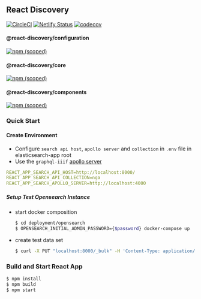 ## React Discovery
[![CircleCI](https://circleci.com/gh/ubleipzig/react-discovery.svg?style=shield)](https://circleci.com/gh/ubleipzig/react-discovery)
[![Netlify Status](https://api.netlify.com/api/v1/badges/c5727bf2-2ed5-42f7-a8c1-274871f0c3ea/deploy-status)](https://app.netlify.com/sites/react-discovery/deploys)
[![codecov](https://codecov.io/gh/ubleipzig/react-discovery/branch/solr/graph/badge.svg)](https://codecov.io/gh/ubleipzig/react-discovery)

#### @react-discovery/configuration
[![npm (scoped)](https://img.shields.io/npm/v/@react-discovery/configuration.svg?color=blue)](https://www.npmjs.com/package/@react-discovery/configuration)

#### @react-discovery/core
[![npm (scoped)](https://img.shields.io/npm/v/@react-discovery/core.svg?color=blue)](https://www.npmjs.com/package/@react-discovery/core)

#### @react-discovery/components
[![npm (scoped)](https://img.shields.io/npm/v/@react-discovery/components.svg?color=blue)](https://www.npmjs.com/package/@react-discovery/components)

### Quick Start

#### Create Environment
- Configure `search api host`, `apollo server` and `collection` in `.env` file in elasticsearch-app root
- Use the `graphql-iiif` [apollo server](https://github.com/christopher-h-johnson/graphql-iiif)
```yaml
REACT_APP_SEARCH_API_HOST=http://localhost:8000/
REACT_APP_SEARCH_API_COLLECTION=nga
REACT_APP_SEARCH_APOLLO_SERVER=http://localhost:4000
```
##### Setup Test Opensearch Instance
- start docker composition 
    ```bash
    $ cd deployment/opensearch
    $ OPENSEARCH_INITIAL_ADMIN_PASSWORD={$password} docker-compose up
    ```

- create test data set
    ```bash
    $ curl -X PUT "localhost:8000/_bulk" -H 'Content-Type: application/x-ndjson' --data-binary @test-data/nga-metadata-bulk-1.txt
    ```
    
### Build and Start React App
 ```bash
 $ npm install
 $ npm build
 $ npm start
```

